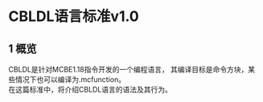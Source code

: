 # CBLDL语言标准v1.0
## 1 概览
CBLDL是针对MCBE1.18指令开发的一个编程语言，
其编译目标是命令方块，某些情况下也可以编译为.mcfunction。  
在这篇标准中，将介绍CBLDL语言的语法及其行为。  

